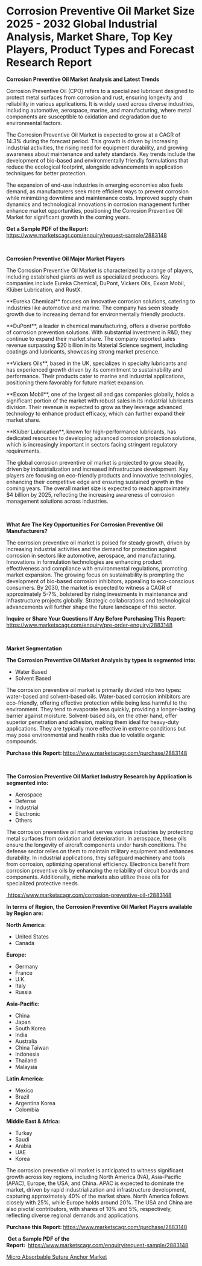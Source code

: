 <p><h1>Corrosion Preventive Oil Market Size 2025 - 2032 Global Industrial Analysis, Market Share, Top Key Players, Product Types and Forecast Research Report</h1></p><p><strong>Corrosion Preventive Oil Market Analysis and Latest Trends</strong></p>
<p><p>Corrosion Preventive Oil (CPO) refers to a specialized lubricant designed to protect metal surfaces from corrosion and rust, ensuring longevity and reliability in various applications. It is widely used across diverse industries, including automotive, aerospace, marine, and manufacturing, where metal components are susceptible to oxidation and degradation due to environmental factors.</p><p>The Corrosion Preventive Oil Market is expected to grow at a CAGR of 14.3% during the forecast period. This growth is driven by increasing industrial activities, the rising need for equipment durability, and growing awareness about maintenance and safety standards. Key trends include the development of bio-based and environmentally friendly formulations that reduce the ecological footprint, alongside advancements in application techniques for better protection.</p><p>The expansion of end-use industries in emerging economies also fuels demand, as manufacturers seek more efficient ways to prevent corrosion while minimizing downtime and maintenance costs. Improved supply chain dynamics and technological innovations in corrosion management further enhance market opportunities, positioning the Corrosion Preventive Oil Market for significant growth in the coming years.</p></p>
<p><strong>Get a Sample PDF of the Report:&nbsp;</strong> <a href="https://www.marketscagr.com/enquiry/request-sample/2883148?utm_campaign=3018&utm_medium=2&utm_source=Github&utm_content=ia&utm_term=13032025&utm_id=corrosion-preventive-oil">https://www.marketscagr.com/enquiry/request-sample/2883148</a></p>
<p>&nbsp;</p>
<p><strong>Corrosion Preventive Oil Major Market Players</strong></p>
<p><p>The Corrosion Preventive Oil Market is characterized by a range of players, including established giants as well as specialized producers. Key companies include Eureka Chemical, DuPont, Vickers Oils, Exxon Mobil, Klüber Lubrication, and RustX.</p><p>**Eureka Chemical** focuses on innovative corrosion solutions, catering to industries like automotive and marine. The company has seen steady growth due to increasing demand for environmentally friendly products. </p><p>**DuPont**, a leader in chemical manufacturing, offers a diverse portfolio of corrosion prevention solutions. With substantial investment in R&D, they continue to expand their market share. The company reported sales revenue surpassing $20 billion in its Material Science segment, including coatings and lubricants, showcasing strong market presence.</p><p>**Vickers Oils**, based in the UK, specializes in specialty lubricants and has experienced growth driven by its commitment to sustainability and performance. Their products cater to marine and industrial applications, positioning them favorably for future market expansion.</p><p>**Exxon Mobil**, one of the largest oil and gas companies globally, holds a significant portion of the market with robust sales in its industrial lubricants division. Their revenue is expected to grow as they leverage advanced technology to enhance product efficacy, which can further expand their market share.</p><p>**Klüber Lubrication**, known for high-performance lubricants, has dedicated resources to developing advanced corrosion protection solutions, which is increasingly important in sectors facing stringent regulatory requirements.</p><p>The global corrosion preventive oil market is projected to grow steadily, driven by industrialization and increased infrastructure development. Key players are focusing on eco-friendly products and innovative technologies, enhancing their competitive edge and ensuring sustained growth in the coming years. The overall market size is expected to reach approximately $4 billion by 2025, reflecting the increasing awareness of corrosion management solutions across industries.</p></p>
<p>&nbsp;</p>
<p><strong>What Are The Key Opportunities For Corrosion Preventive Oil Manufacturers?</strong></p>
<p><p>The corrosion preventive oil market is poised for steady growth, driven by increasing industrial activities and the demand for protection against corrosion in sectors like automotive, aerospace, and manufacturing. Innovations in formulation technologies are enhancing product effectiveness and compliance with environmental regulations, promoting market expansion. The growing focus on sustainability is prompting the development of bio-based corrosion inhibitors, appealing to eco-conscious consumers. By 2030, the market is expected to witness a CAGR of approximately 5-7%, bolstered by rising investments in maintenance and infrastructure projects globally. Strategic collaborations and technological advancements will further shape the future landscape of this sector.</p></p>
<p><strong>Inquire or Share Your Questions If Any Before Purchasing This Report:</strong> <a href="https://www.marketscagr.com/enquiry/pre-order-enquiry/2883148?utm_campaign=3018&utm_medium=2&utm_source=Github&utm_content=ia&utm_term=13032025&utm_id=corrosion-preventive-oil">https://www.marketscagr.com/enquiry/pre-order-enquiry/2883148</a></p>
<p>&nbsp;</p>
<p><strong>Market Segmentation</strong></p>
<p><strong>The Corrosion Preventive Oil Market Analysis by types is segmented into:</strong></p>
<p><ul><li>Water Based</li><li>Solvent Based</li></ul></p>
<p><p>The corrosion preventive oil market is primarily divided into two types: water-based and solvent-based oils. Water-based corrosion inhibitors are eco-friendly, offering effective protection while being less harmful to the environment. They tend to evaporate less quickly, providing a longer-lasting barrier against moisture. Solvent-based oils, on the other hand, offer superior penetration and adhesion, making them ideal for heavy-duty applications. They are typically more effective in extreme conditions but may pose environmental and health risks due to volatile organic compounds.</p></p>
<p><strong>Purchase this Report:&nbsp;</strong><a href="https://www.marketscagr.com/purchase/2883148?utm_campaign=3018&utm_medium=2&utm_source=Github&utm_content=ia&utm_term=13032025&utm_id=corrosion-preventive-oil">https://www.marketscagr.com/purchase/2883148</a></p>
<p>&nbsp;</p>
<p><strong>The Corrosion Preventive Oil Market Industry Research by Application is segmented into:</strong></p>
<p><ul><li>Aerospace</li><li>Defense</li><li>Industrial</li><li>Electronic</li><li>Others</li></ul></p>
<p><p>The corrosion preventive oil market serves various industries by protecting metal surfaces from oxidation and deterioration. In aerospace, these oils ensure the longevity of aircraft components under harsh conditions. The defense sector relies on them to maintain military equipment and enhances durability. In industrial applications, they safeguard machinery and tools from corrosion, optimizing operational efficiency. Electronics benefit from corrosion preventive oils by enhancing the reliability of circuit boards and components. Additionally, niche markets also utilize these oils for specialized protective needs.</p></p>
<p><a href="https://www.marketscagr.com/corrosion-preventive-oil-r2883148?utm_campaign=3018&utm_medium=2&utm_source=Github&utm_content=ia&utm_term=13032025&utm_id=corrosion-preventive-oil">&nbsp;https://www.marketscagr.com/corrosion-preventive-oil-r2883148</a></p>
<p><strong>In terms of Region, the Corrosion Preventive Oil Market Players available by Region are:</strong></p>
<p>
    <p> <strong> North America: </strong>
        <ul>
            <li>United States</li>
            <li>Canada</li>
        </ul>
        </p> 
    <p> <strong> Europe: </strong>
        <ul>
            <li>Germany</li>
            <li>France</li>
            <li>U.K.</li>
            <li>Italy</li>
            <li>Russia</li>
        </ul>
        </p> 
    <p> <strong> Asia-Pacific: </strong>
        <ul>
            <li>China</li>
            <li>Japan</li>
            <li>South Korea</li>
            <li>India</li>
            <li>Australia</li>
            <li>China Taiwan</li>
            <li>Indonesia</li>
            <li>Thailand</li>
            <li>Malaysia</li>
        </ul>
        </p> 
    <p> <strong> Latin America: </strong>
        <ul>
            <li>Mexico</li>
            <li>Brazil</li>
            <li>Argentina Korea</li>
            <li>Colombia</li>
        </ul>
        </p> 
    <p> <strong> Middle East & Africa: </strong>
        <ul>
            <li>Turkey</li>
            <li>Saudi</li>
            <li>Arabia</li>
            <li>UAE</li>
            <li>Korea</li>
        </ul>
    </p>
    </p>
<p><p>The corrosion preventive oil market is anticipated to witness significant growth across key regions, including North America (NA), Asia-Pacific (APAC), Europe, the USA, and China. APAC is expected to dominate the market, driven by rapid industrialization and infrastructure development, capturing approximately 40% of the market share. North America follows closely with 25%, while Europe holds around 20%. The USA and China are also pivotal contributors, with shares of 10% and 5%, respectively, reflecting diverse regional demands and applications.</p></p>
<p><strong>Purchase this Report: </strong><a href="https://www.marketscagr.com/purchase/2883148?utm_campaign=3018&utm_medium=2&utm_source=Github&utm_content=ia&utm_term=13032025&utm_id=corrosion-preventive-oil">https://www.marketscagr.com/purchase/2883148</a></p>
<p>&nbsp;<strong>Get a Sample PDF of the Report:&nbsp;&nbsp;</strong><a href="https://www.marketscagr.com/enquiry/request-sample/2883148?utm_campaign=3018&utm_medium=2&utm_source=Github&utm_content=ia&utm_term=13032025&utm_id=corrosion-preventive-oil">https://www.marketscagr.com/enquiry/request-sample/2883148</a></p>
<p><strong></strong></p>
<p><p><a href="https://github.com/sefathlehki/Market-Research-Report-List-1/blob/main/micro-absorbable-suture-anchor-market.md?utm_campaign=3018&utm_medium=2&utm_source=Github&utm_content=ia&utm_term=13032025&utm_id=corrosion-preventive-oil">Micro Absorbable Suture Anchor Market</a></p></p>